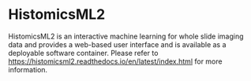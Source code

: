 # HistomicsML2
HistomicsML2 is an interactive machine learning for whole slide imaging data and provides a web-based user interface and is available as a deployable software container.
Please refer to https://histomicsml2.readthedocs.io/en/latest/index.html for more information.
